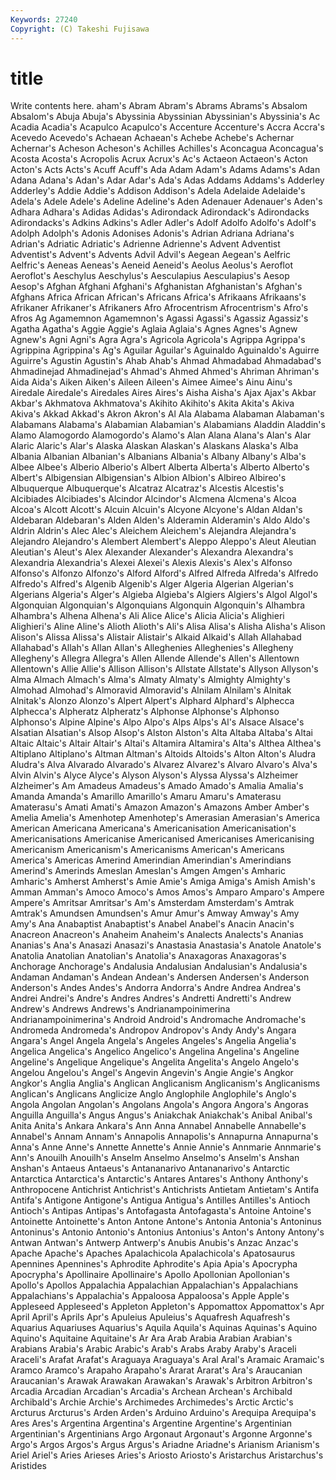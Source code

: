 ```yaml
---
Keywords: 27240 
Copyright: (C) Takeshi Fujisawa
---
```


# title

Write contents here.
aham's Abram Abram's Abrams
Abrams's Absalom Absalom's Abuja Abuja's Abyssinia Abyssinian Abyssinian's Abyssinia's Ac
Acadia Acadia's Acapulco Acapulco's Accenture Accenture's Accra Accra's Acevedo Acevedo's
Achaean Achaean's Achebe Achebe's Achernar Achernar's Acheson Acheson's Achilles Achilles's
Aconcagua Aconcagua's Acosta Acosta's Acropolis Acrux Acrux's Ac's Actaeon Actaeon's
Acton Acton's Acts Acts's Acuff Acuff's Ada Adam Adam's Adams
Adams's Adan Adana Adana's Adan's Adar Adar's Ada's Adas Addams
Addams's Adderley Adderley's Addie Addie's Addison Addison's Adela Adelaide Adelaide's
Adela's Adele Adele's Adeline Adeline's Aden Adenauer Adenauer's Aden's Adhara
Adhara's Adidas Adidas's Adirondack Adirondack's Adirondacks Adirondacks's Adkins Adkins's Adler
Adler's Adolf Adolfo Adolfo's Adolf's Adolph Adolph's Adonis Adonises Adonis's
Adrian Adriana Adriana's Adrian's Adriatic Adriatic's Adrienne Adrienne's Advent Adventist
Adventist's Advent's Advents Advil Advil's Aegean Aegean's Aelfric Aelfric's Aeneas
Aeneas's Aeneid Aeneid's Aeolus Aeolus's Aeroflot Aeroflot's Aeschylus Aeschylus's Aesculapius
Aesculapius's Aesop Aesop's Afghan Afghani Afghani's Afghanistan Afghanistan's Afghan's Afghans
Africa African African's Africans Africa's Afrikaans Afrikaans's Afrikaner Afrikaner's Afrikaners
Afro Afrocentrism Afrocentrism's Afro's Afros Ag Agamemnon Agamemnon's Agassi Agassi's
Agassiz Agassiz's Agatha Agatha's Aggie Aggie's Aglaia Aglaia's Agnes Agnes's
Agnew Agnew's Agni Agni's Agra Agra's Agricola Agricola's Agrippa Agrippa's
Agrippina Agrippina's Ag's Aguilar Aguilar's Aguinaldo Aguinaldo's Aguirre Aguirre's Agustin
Agustin's Ahab Ahab's Ahmad Ahmadabad Ahmadabad's Ahmadinejad Ahmadinejad's Ahmad's Ahmed
Ahmed's Ahriman Ahriman's Aida Aida's Aiken Aiken's Aileen Aileen's Aimee
Aimee's Ainu Ainu's Airedale Airedale's Airedales Aires Aires's Aisha Aisha's
Ajax Ajax's Akbar Akbar's Akhmatova Akhmatova's Akihito Akihito's Akita Akita's
Akiva Akiva's Akkad Akkad's Akron Akron's Al Ala Alabama Alabaman
Alabaman's Alabamans Alabama's Alabamian Alabamian's Alabamians Aladdin Aladdin's Alamo Alamogordo
Alamogordo's Alamo's Alan Alana Alana's Alan's Alar Alaric Alaric's Alar's
Alaska Alaskan Alaskan's Alaskans Alaska's Alba Albania Albanian Albanian's Albanians
Albania's Albany Albany's Alba's Albee Albee's Alberio Alberio's Albert Alberta
Alberta's Alberto Alberto's Albert's Albigensian Albigensian's Albion Albion's Albireo Albireo's
Albuquerque Albuquerque's Alcatraz Alcatraz's Alcestis Alcestis's Alcibiades Alcibiades's Alcindor Alcindor's
Alcmena Alcmena's Alcoa Alcoa's Alcott Alcott's Alcuin Alcuin's Alcyone Alcyone's
Aldan Aldan's Aldebaran Aldebaran's Alden Alden's Alderamin Alderamin's Aldo Aldo's
Aldrin Aldrin's Alec Alec's Aleichem Aleichem's Alejandra Alejandra's Alejandro Alejandro's
Alembert Alembert's Aleppo Aleppo's Aleut Aleutian Aleutian's Aleut's Alex Alexander
Alexander's Alexandra Alexandra's Alexandria Alexandria's Alexei Alexei's Alexis Alexis's Alex's
Alfonso Alfonso's Alfonzo Alfonzo's Alford Alford's Alfred Alfreda Alfreda's Alfredo
Alfredo's Alfred's Algenib Algenib's Alger Algeria Algerian Algerian's Algerians Algeria's
Alger's Algieba Algieba's Algiers Algiers's Algol Algol's Algonquian Algonquian's Algonquians
Algonquin Algonquin's Alhambra Alhambra's Alhena Alhena's Ali Alice Alice's Alicia
Alicia's Alighieri Alighieri's Aline Aline's Alioth Alioth's Ali's Alisa Alisa's
Alisha Alisha's Alison Alison's Alissa Alissa's Alistair Alistair's Alkaid Alkaid's
Allah Allahabad Allahabad's Allah's Allan Allan's Alleghenies Alleghenies's Allegheny Allegheny's
Allegra Allegra's Allen Allende Allende's Allen's Allentown Allentown's Allie Allie's
Allison Allison's Allstate Allstate's Allyson Allyson's Alma Almach Almach's Alma's
Almaty Almaty's Almighty Almighty's Almohad Almohad's Almoravid Almoravid's Alnilam Alnilam's
Alnitak Alnitak's Alonzo Alonzo's Alpert Alpert's Alphard Alphard's Alphecca Alphecca's
Alpheratz Alpheratz's Alphonse Alphonse's Alphonso Alphonso's Alpine Alpine's Alpo Alpo's
Alps Alps's Al's Alsace Alsace's Alsatian Alsatian's Alsop Alsop's Alston
Alston's Alta Altaba Altaba's Altai Altaic Altaic's Altair Altair's Altai's
Altamira Altamira's Alta's Althea Althea's Altiplano Altiplano's Altman Altman's Altoids
Altoids's Alton Alton's Aludra Aludra's Alva Alvarado Alvarado's Alvarez Alvarez's
Alvaro Alvaro's Alva's Alvin Alvin's Alyce Alyce's Alyson Alyson's Alyssa
Alyssa's Alzheimer Alzheimer's Am Amadeus Amadeus's Amado Amado's Amalia Amalia's
Amanda Amanda's Amarillo Amarillo's Amaru Amaru's Amaterasu Amaterasu's Amati Amati's
Amazon Amazon's Amazons Amber Amber's Amelia Amelia's Amenhotep Amenhotep's Amerasian
Amerasian's America American Americana Americana's Americanisation Americanisation's Americanisations Americanise Americanised
Americanises Americanising Americanism Americanism's Americanisms American's Americans America's Americas Amerind
Amerindian Amerindian's Amerindians Amerind's Amerinds Ameslan Ameslan's Amgen Amgen's Amharic
Amharic's Amherst Amherst's Amie Amie's Amiga Amiga's Amish Amish's Amman
Amman's Amoco Amoco's Amos Amos's Amparo Amparo's Ampere Ampere's Amritsar
Amritsar's Am's Amsterdam Amsterdam's Amtrak Amtrak's Amundsen Amundsen's Amur Amur's
Amway Amway's Amy Amy's Ana Anabaptist Anabaptist's Anabel Anabel's Anacin
Anacin's Anacreon Anacreon's Anaheim Anaheim's Analects Analects's Ananias Ananias's Ana's
Anasazi Anasazi's Anastasia Anastasia's Anatole Anatole's Anatolia Anatolian Anatolian's Anatolia's
Anaxagoras Anaxagoras's Anchorage Anchorage's Andalusia Andalusian Andalusian's Andalusia's Andaman Andaman's
Andean Andean's Andersen Andersen's Anderson Anderson's Andes Andes's Andorra Andorra's
Andre Andrea Andrea's Andrei Andrei's Andre's Andres Andres's Andretti Andretti's
Andrew Andrew's Andrews Andrews's Andrianampoinimerina Andrianampoinimerina's Android Android's Andromache Andromache's
Andromeda Andromeda's Andropov Andropov's Andy Andy's Angara Angara's Angel Angela
Angela's Angeles Angeles's Angelia Angelia's Angelica Angelica's Angelico Angelico's Angelina
Angelina's Angeline Angeline's Angelique Angelique's Angelita Angelita's Angelo Angelo's Angelou
Angelou's Angel's Angevin Angevin's Angie Angie's Angkor Angkor's Anglia Anglia's
Anglican Anglicanism Anglicanism's Anglicanisms Anglican's Anglicans Anglicize Anglo Anglophile Anglophile's
Anglo's Angola Angolan Angolan's Angolans Angola's Angora Angora's Angoras Anguilla
Anguilla's Angus Angus's Aniakchak Aniakchak's Anibal Anibal's Anita Anita's Ankara
Ankara's Ann Anna Annabel Annabelle Annabelle's Annabel's Annam Annam's Annapolis
Annapolis's Annapurna Annapurna's Anna's Anne Anne's Annette Annette's Annie Annie's
Annmarie Annmarie's Ann's Anouilh Anouilh's Anselm Anselmo Anselmo's Anselm's Anshan
Anshan's Antaeus Antaeus's Antananarivo Antananarivo's Antarctic Antarctica Antarctica's Antarctic's Antares
Antares's Anthony Anthony's Anthropocene Antichrist Antichrist's Antichrists Antietam Antietam's Antifa
Antifa's Antigone Antigone's Antigua Antigua's Antilles Antilles's Antioch Antioch's Antipas
Antipas's Antofagasta Antofagasta's Antoine Antoine's Antoinette Antoinette's Anton Antone Antone's
Antonia Antonia's Antoninus Antoninus's Antonio Antonio's Antonius Antonius's Anton's Antony
Antony's Antwan Antwan's Antwerp Antwerp's Anubis Anubis's Anzac Anzac's Apache
Apache's Apaches Apalachicola Apalachicola's Apatosaurus Apennines Apennines's Aphrodite Aphrodite's Apia
Apia's Apocrypha Apocrypha's Apollinaire Apollinaire's Apollo Apollonian Apollonian's Apollo's Apollos
Appalachia Appalachian Appalachian's Appalachians Appalachians's Appalachia's Appaloosa Appaloosa's Apple Apple's
Appleseed Appleseed's Appleton Appleton's Appomattox Appomattox's Apr April April's Aprils
Apr's Apuleius Apuleius's Aquafresh Aquafresh's Aquarius Aquariuses Aquarius's Aquila Aquila's
Aquinas Aquinas's Aquino Aquino's Aquitaine Aquitaine's Ar Ara Arab Arabia
Arabian Arabian's Arabians Arabia's Arabic Arabic's Arab's Arabs Araby Araby's
Araceli Araceli's Arafat Arafat's Araguaya Araguaya's Aral Aral's Aramaic Aramaic's
Aramco Aramco's Arapaho Arapaho's Ararat Ararat's Ara's Araucanian Araucanian's Arawak
Arawakan Arawakan's Arawak's Arbitron Arbitron's Arcadia Arcadian Arcadian's Arcadia's Archean
Archean's Archibald Archibald's Archie Archie's Archimedes Archimedes's Arctic Arctic's Arcturus
Arcturus's Arden Arden's Arduino Arduino's Arequipa Arequipa's Ares Ares's Argentina
Argentina's Argentine Argentine's Argentinian Argentinian's Argentinians Argo Argonaut Argonaut's Argonne
Argonne's Argo's Argos Argos's Argus Argus's Ariadne Ariadne's Arianism Arianism's
Ariel Ariel's Aries Arieses Aries's Ariosto Ariosto's Aristarchus Aristarchus's Aristides
